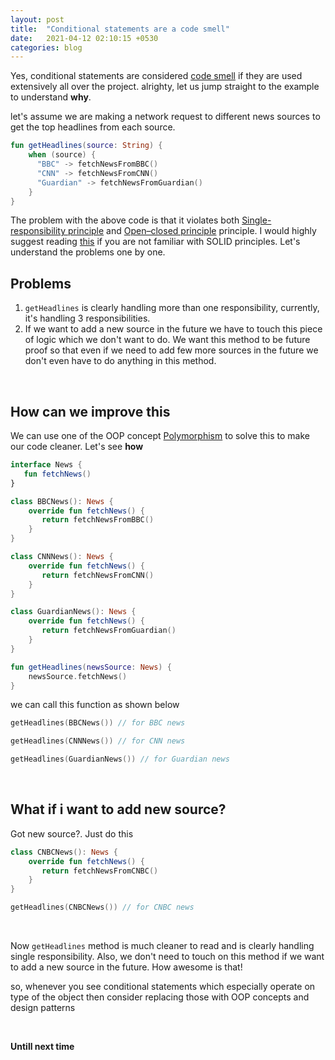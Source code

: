 ```yaml
---
layout: post
title:  "Conditional statements are a code smell"
date:   2021-04-12 02:10:15 +0530
categories: blog
---
```


Yes, conditional statements are considered [code smell](https://en.wikipedia.org/wiki/Code_smell) if they are used extensively all over the project. alrighty,  let us jump straight to the example to understand **why**.

let's assume we are making a network request to different news sources to get the top headlines from each source. 

``` kotlin
fun getHeadlines(source: String) {
    when (source) {
      "BBC" -> fetchNewsFromBBC()
      "CNN" -> fetchNewsFromCNN()
      "Guardian" -> fetchNewsFromGuardian()
    }
}
```

The problem with the above code is that it violates both [Single-responsibility principle](https://en.wikipedia.org/wiki/Single-responsibility_principle) and [Open–closed principle](https://en.wikipedia.org/wiki/Open%E2%80%93closed_principle) principle. I would highly suggest reading [this](https://en.wikipedia.org/wiki/SOLID) if you are not familiar with SOLID principles. Let's understand the problems one by one.

## Problems

1. `getHeadlines` is clearly handling more than one responsibility, currently, it's handling 3 responsibilities.
2. If we want to add a new source in the future we have to touch this piece of logic which we don't want to do. We want this method to be future proof so that even if we need to add few more sources in the future we don't even have to do anything in this method.

<br />

## How can we improve this
We can use one of the OOP concept [Polymorphism](https://en.wikipedia.org/wiki/Polymorphism_(computer_science)) to solve this to make our code cleaner. Let's see **how**


``` kotlin
interface News {
   fun fetchNews()
}
```

``` kotlin
class BBCNews(): News {
    override fun fetchNews() {
       return fetchNewsFromBBC()
    }
}
```

``` kotlin
class CNNNews(): News {
    override fun fetchNews() {
       return fetchNewsFromCNN()
    }
}
```
``` kotlin
class GuardianNews(): News {
    override fun fetchNews() {
       return fetchNewsFromGuardian()
    }
}
```

``` kotlin
fun getHeadlines(newsSource: News) {
    newsSource.fetchNews()
}
```


we can call this function as shown below

``` kotlin
getHeadlines(BBCNews()) // for BBC news
```

``` kotlin
getHeadlines(CNNNews()) // for CNN news
```

``` kotlin
getHeadlines(GuardianNews()) // for Guardian news
```

<br />

## What if i want to add new source?
Got new source?. Just do this

``` kotlin
class CNBCNews(): News {
    override fun fetchNews() {
       return fetchNewsFromCNBC()
    }
}
```

``` kotlin
getHeadlines(CNBCNews()) // for CNBC news
```

<br />

Now `getHeadlines` method is much cleaner to read and is clearly handling single responsibility. Also, we don't need to touch on this method if we want to add a new source in the future. How awesome is that!

<p>so, whenever you see conditional statements which especially operate on type of the object then consider replacing those with OOP concepts and design patterns</p>

<br>

**Untill next time**


